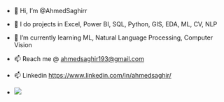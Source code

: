 - 👋 Hi, I’m @AhmedSaghirr
  
- 👀 I do projects in Excel, Power BI, SQL, Python, GIS, EDA, ML, CV, NLP
  
- 🌱 I’m currently learning ML, Natural Language Processing, Computer Vision
  
- 📫 Reach me @ ahmedsaghir193@gmail.com

- 📫 Linkedin https://www.linkedin.com/in/ahmedsaghir/

- ![](https://komarev.com/ghpvc/?username=AhmedSaghirr-DS&style=plastic)

<!---
AhmedSaghir-DS/AhmedSaghirr is a ✨ special ✨ repository because its `README.md` (this file) appears on your GitHub profile.
You can click the Preview link to take a look at your changes.
--->
